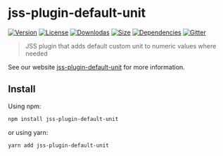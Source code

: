 # jss-plugin-default-unit

[![Version](https://img.shields.io/npm/v/jss-plugin-default-unit.svg?style=flat)](https://npmjs.org/package/jss-plugin-default-unit)
[![License](https://img.shields.io/npm/l/jss-plugin-default-unit.svg?style=flat)](https://github.com/cssinjs/jss/blob/master/LICENSE)
[![Downlodas](https://img.shields.io/npm/dm/jss-plugin-default-unit.svg?style=flat)](https://npmjs.org/package/jss-plugin-default-unit)
[![Size](https://img.shields.io/bundlephobia/minzip/jss-plugin-default-unit.svg?style=flat)](https://npmjs.org/package/jss-plugin-default-unit)
[![Dependencies](https://img.shields.io/david/cssinjs/jss.svg?path=packages%2Fjss-plugin-default-unit&style=flat)](https://npmjs.org/package/jss-plugin-default-unit)
[![Gitter](https://badges.gitter.im/JoinChat.svg)](https://gitter.im/cssinjs/lobby)

> JSS plugin that adds default custom unit to numeric values where needed

See our website [jss-plugin-default-unit](https://cssinjs.org/jss-plugin-default-unit?v=v10.0.0-alpha.19) for more information.

## Install

Using npm:

```sh
npm install jss-plugin-default-unit
```

or using yarn:

```sh
yarn add jss-plugin-default-unit
```
